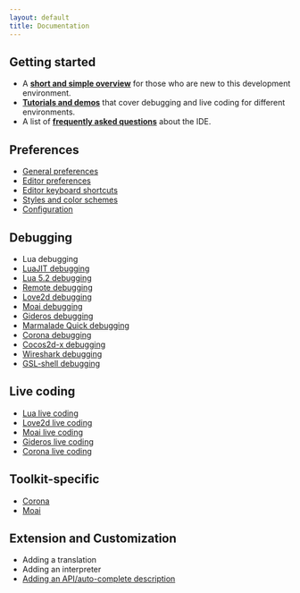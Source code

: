 ```yaml
---
layout: default
title: Documentation
---
```


## Getting started

- A **[short and simple overview](doc-getting-started.html)** for those who are new to this development environment.
- **[Tutorials and demos](tutorials.html)** that cover debugging and live coding for different environments.
- A list of **[frequently asked questions](doc-faq.html)** about the IDE.

## Preferences

- [General preferences](doc-general-preferences.html)
- [Editor preferences](doc-editor-preferences.html)
- [Editor keyboard shortcuts](doc-editor-keyboard-shortcuts.html)
- [Styles and color schemes](doc-styles-color-schemes.html)
- [Configuration](doc-configuration.html)

## Debugging

- Lua debugging
- [LuaJIT debugging](doc-luajit-debugging.html)
- [Lua 5.2 debugging](doc-lua52-debugging.html)
- [Remote debugging](doc-remote-debugging.html)
- [Love2d debugging](http://notebook.kulchenko.com/zerobrane/love2d-debugging)
- [Moai debugging](http://notebook.kulchenko.com/zerobrane/moai-debugging-with-zerobrane-studio)
- [Gideros debugging](http://notebook.kulchenko.com/zerobrane/gideros-debugging-with-zerobrane-studio-ide)
- [Marmalade Quick debugging](http://notebook.kulchenko.com/zerobrane/marmalade-quick-debugging-with-zerobrane-studio)
- [Corona debugging](http://notebook.kulchenko.com/zerobrane/debugging-and-live-coding-with-corona-sdk-applications-and-zerobrane-studio)
- [Cocos2d-x debugging](http://notebook.kulchenko.com/zerobrane/cocos2d-x-simulator-and-on-device-debugging-with-zerobrane-studio)
- [Wireshark debugging](http://notebook.kulchenko.com/zerobrane/debugging-wireshark-lua-scripts-with-zerobrane-studio)
- [GSL-shell debugging](http://notebook.kulchenko.com/zerobrane/gsl-shell-debugging-with-zerobrane-studio)

## Live coding

- [Lua live coding](http://notebook.kulchenko.com/zerobrane/live-coding-in-lua-bret-victor-style)
- [Love2d live coding](http://notebook.kulchenko.com/zerobrane/live-coding-with-love)
- [Moai live coding](http://notebook.kulchenko.com/zerobrane/live-coding-with-moai-and-zerobrane-studio)
- [Gideros live coding](http://notebook.kulchenko.com/zerobrane/gideros-live-coding-with-zerobrane-studio-ide)
- [Corona live coding](http://notebook.kulchenko.com/zerobrane/debugging-and-live-coding-with-corona-sdk-applications-and-zerobrane-studio)

## Toolkit-specific

- [Corona](doc-corona-preferences.html)
- [Moai](doc-moai-preferences.html)

## Extension and Customization

- Adding a translation
- Adding an interpreter
- [Adding an API/auto-complete description](doc-api-auto-complete.html)
 